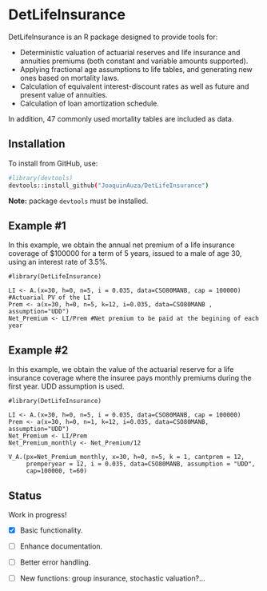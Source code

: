 # DetLifeInsurance

DetLifeInsurance is an R package designed to provide tools for: 
- Deterministic valuation of actuarial reserves and life insurance and annuities premiums (both constant and variable amounts supported).
- Applying fractional age assumptions to life tables, and generating new ones based on mortality laws. 
- Calculation of equivalent interest-discount rates as well as future and present value of annuities.
- Calculation of loan amortization schedule.

In addition, 47 commonly used mortality tables are included as data.

## Installation

To install from GitHub, use:

```bash
#library(devtools)
devtools::install_github("JoaquinAuza/DetLifeInsurance")
```
**Note:** package ```devtools``` must be installed. 

## Example #1

In this example, we obtain the annual net premium of a life insurance coverage of $100000 for a term of 5 years, issued
to a male of age 30, using an interest rate of 3.5%.

```{r example2}
#library(DetLifeInsurance)

LI <- A.(x=30, h=0, n=5, i = 0.035, data=CSO80MANB, cap = 100000) #Actuarial PV of the LI
Prem <- a(x=30, h=0, n=5, k=12, i=0.035, data=CSO80MANB , assumption="UDD")
Net_Premium <- LI/Prem #Net premium to be paid at the begining of each year
```
## Example #2
In this example, we obtain the value of the actuarial reserve for a life insurance coverage where the insuree pays monthly premiums during the first year. UDD assumption is used. 

```{r example2}
#library(DetLifeInsurance)

LI <- A.(x=30, h=0, n=5, i = 0.035, data=CSO80MANB, cap = 100000) 
Prem <- a(x=30, h=0, n=1, k=12, i=0.035, data=CSO80MANB, assumption="UDD")
Net_Premium <- LI/Prem
Net_Premium_monthly <- Net_Premium/12

V_A.(px=Net_Premium_monthly, x=30, h=0, n=5, k = 1, cantprem = 12,
     premperyear = 12, i = 0.035, data=CSO80MANB, assumption = "UDD", 
     cap=100000, t=60)
```

## Status
Work in progress!

- [x] Basic functionality.
- [ ] Enhance documentation.
- [ ] Better error handling.
- [ ] New functions: group insurance, stochastic valuation?...


